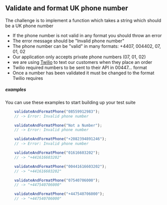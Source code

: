 ## Validate and format UK phone number

The challenge is to implement a function which takes a string which should be a UK phone number

* If the phone number is not valid in any format you should throw an error
* The error message should be "Invalid phone number"
* The phone number can be "valid" in many formats: +4407, 004402, 07, 01, 02
* Our application only accepts private phone numbers (07, 01, 02)
* we are using [Twilio](https://www.twilio.com/) to text our customers when they place an order
* Twilio required numbers to be sent to their API in 00447... format
* Once a number has been validated it must be changed to the format Twilio requires

##### examples

You can use these examples to start building up your test suite

```javascript
    validateAndFormatPhone("08559912983");
    // -> Error: Invalid phone number
```

```javascript
    validateAndFormatPhone("Not a Number");
    // -> Error: Invalid phone number
```

```javascript
    validateAndFormatPhone("+2082394891246");
    // -> Error: Invalid phone number
```

```javascript
    validateAndFormatPhone("01616603202");
    // -> "+441616603202"
```

```javascript
    validateAndFormatPhone("00441616603202");
    // -> "+441616603202"
```

```javascript
    validateAndFormatPhone("07540706000");
    // -> "+447540706000"
```

```javascript
    validateAndFormatPhone("+447540706000");
    // -> "+447540706000"
```
